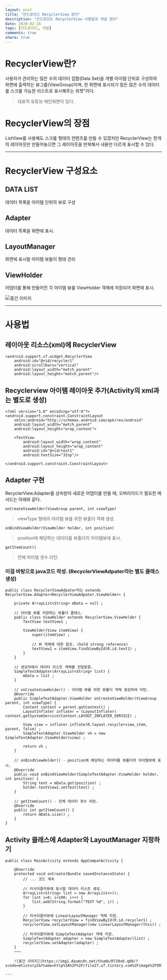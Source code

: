 ```yaml
---
layout: post
title: "안드로이드 RecyclerView 정리"
description: "안드로이드 RecyclerView 사용법과 개념 정리"
date: 2020-02-16
tags: [안드로이드, 개발]
comments: true
share: true
---
```


# RecyclerView란?

사용자가 관리하는 많은 수의 데이터 집합(Data Set)을 개별 아이템 단위로 구성하여 화면에 출력하는 뷰그룹(ViewGroup)이며,
한 화면에 표시되기 힘든 많은 수의 데이터를 스크롤 가능한 리스트로 표시해주는 위젯"이다.
> 대표적 유튜브 메인화면이 있다.



# RecyclerView의 장점

ListView를 사용해도 스크롤 형태의 컨텐츠를 만들 수 있겠지만 RecyclerView는 한개의 레이아웃만 만들어놓으면 그 레이아웃을 반복해서 내용만 다르게
표시할 수 있다.

---

# RecyclerView 구성요소

## DATA LIST
데이터 목록을 아이템 단위의 뷰로 구성

## Adapter
데이터 목록을 화면에 표시.

## LayoutManager
화면에 표시될 아이템 뷰들이 형태 관리

## ViewHolder
어댑터를 통해 만들어진 각 아이템 뷰를 ViewHolder 객체에 저장되어 화면에 표시.

![중간 이미지](https://img1.daumcdn.net/thumb/R720x0.q80/?scode=mtistory2&fname=http%3A%2F%2Fcfile28.uf.tistory.com%2Fimage%2F9954BA3F5C88BD1A37BE1B)

---

# 사용법

## 레이아웃 리소스(xml)에 RecyclerView 
~~~
<android.support.v7.widget.RecyclerView
    android:id="@+id/recycler1"
    android:scrollbars="vertical"
    android:layout_width="match_parent"
    android:layout_height="match_parent"/>
~~~

## Recyclerview 아이템 레이아웃 추가(Activity의 xml과는 별도로 생성)
~~~
<?xml version="1.0" encoding="utf-8"?>
<android.support.constraint.ConstraintLayout
    xmlns:android="http://schemas.android.com/apk/res/android"
    android:layout_width="match_parent"
    android:layout_height="wrap_content">

    <TextView
        android:layout_width="wrap_content"
        android:layout_height="wrap_content"
        android:id="@+id/text1"
        android:textSize="32sp"/>

</android.support.constraint.ConstraintLayout>
~~~

## Adapter 구현

RecyclerView.Adapter를 상속받아 새로운 어댑터를 만들 때, 오버라이드가 필요한 메서드는 아래와 같다.
~~~
onCreateViewHolder(ViewGroup parent, int viewType)
~~~	
> viewType 형태의 아이템 뷰를 위한 뷰홀더 객체 생성.
~~~
onBindViewHolder(ViewHolder holder, int position)
~~~
> position에 해당하는 데이터를 뷰홀더의 아이템뷰에 표시.
~~~
getItemCount()
~~~
>전체 아이템 갯수 리턴.

### 이걸 바탕으로 java코드 작성. (RecyclerViewAdpater라는 별도 클래스 생성)
~~~
public class RecyclerViewAdpater라는 extends RecyclerView.Adapter<RecyclerViewAdpater.ViewHolder> {

    private ArrayList<String> mData = null ;

    // 아이템 뷰를 저장하는 뷰홀더 클래스.
    public class ViewHolder extends RecyclerView.ViewHolder {
        TextView textView1 ;

        ViewHolder(View itemView) {
            super(itemView) ;

            // 뷰 객체에 대한 참조. (hold strong reference)
            textView1 = itemView.findViewById(R.id.text1) ;
        }
    }

    // 생성자에서 데이터 리스트 객체를 전달받음.
    SimpleTextAdapter(ArrayList<String> list) {
        mData = list ;
    }

    // onCreateViewHolder() - 아이템 뷰를 위한 뷰홀더 객체 생성하여 리턴.
    @Override
    public SimpleTextAdapter.ViewHolder onCreateViewHolder(ViewGroup parent, int viewType) {
        Context context = parent.getContext() ;
        LayoutInflater inflater = (LayoutInflater) context.getSystemService(Context.LAYOUT_INFLATER_SERVICE) ;

        View view = inflater.inflate(R.layout.recyclerview_item, parent, false) ;
        SimpleTextAdapter.ViewHolder vh = new SimpleTextAdapter.ViewHolder(view) ;

        return vh ;
    }

    // onBindViewHolder() - position에 해당하는 데이터를 뷰홀더의 아이템뷰에 표시.
    @Override
    public void onBindViewHolder(SimpleTextAdapter.ViewHolder holder, int position) {
        String text = mData.get(position) ;
        holder.textView1.setText(text) ;
    }

    // getItemCount() - 전체 데이터 갯수 리턴.
    @Override
    public int getItemCount() {
        return mData.size() ;
    }
}
~~~

## Activity 클래스에 Adapter와 LayoutManager 지정하기

~~~
public class MainActivity extends AppCompatActivity {

    @Override
    protected void onCreate(Bundle savedInstanceState) {
        // ... 코드 계속

        // 리사이클러뷰에 표시할 데이터 리스트 생성.
        ArrayList<String> list = new ArrayList<>();
        for (int i=0; i<100; i++) {
            list.add(String.format("TEXT %d", i)) ;
        }

        // 리사이클러뷰에 LinearLayoutManager 객체 지정.
        RecyclerView recyclerView = findViewById(R.id.recycler1) ;
        recyclerView.setLayoutManager(new LinearLayoutManager(this)) ;

        // 리사이클러뷰에 SimpleTextAdapter 객체 지정.
        SimpleTextAdapter adapter = new SimpleTextAdapter(list) ;
        recyclerView.setAdapter(adapter) ;
    }
    ~~~
    
    ![중간 이미지](https://img1.daumcdn.net/thumb/R720x0.q80/?scode=mtistory2&fname=http%3A%2F%2Fcfile27.uf.tistory.com%2Fimage%2F9971FD4E5C88BD1A382D7B)

---

